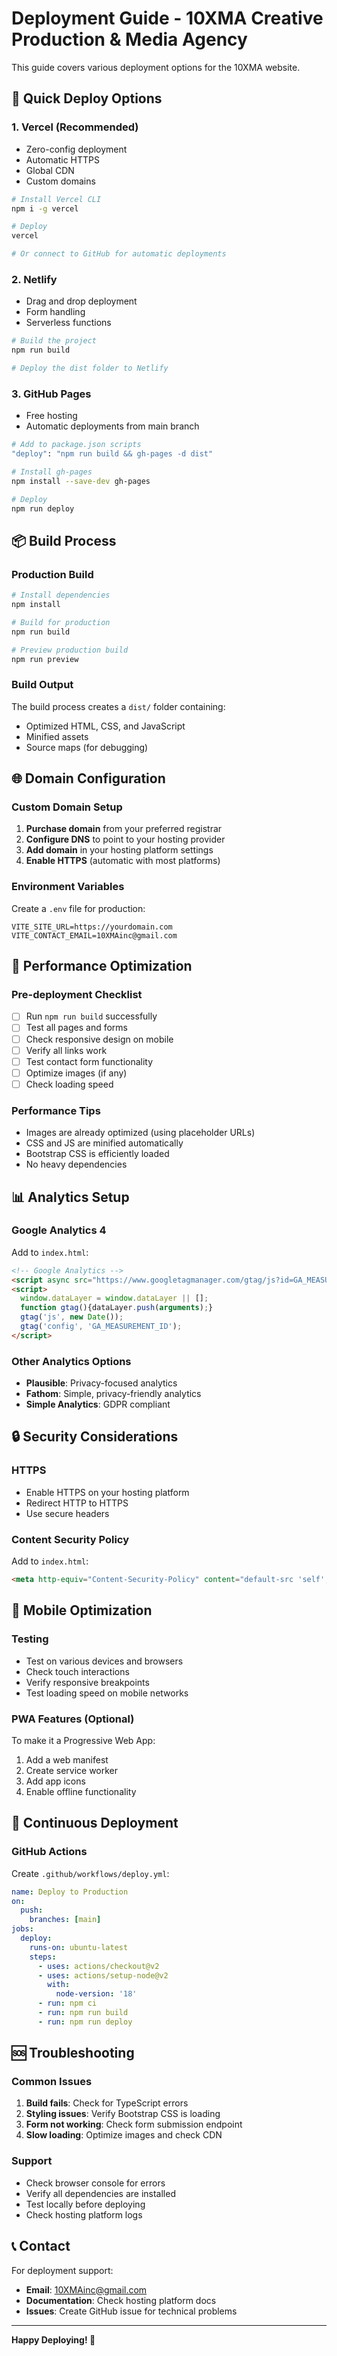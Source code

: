 # Deployment Guide - 10XMA Creative Production & Media Agency

This guide covers various deployment options for the 10XMA website.

## 🚀 **Quick Deploy Options**

### 1. **Vercel (Recommended)**
- Zero-config deployment
- Automatic HTTPS
- Global CDN
- Custom domains

```bash
# Install Vercel CLI
npm i -g vercel

# Deploy
vercel

# Or connect to GitHub for automatic deployments
```

### 2. **Netlify**
- Drag and drop deployment
- Form handling
- Serverless functions

```bash
# Build the project
npm run build

# Deploy the dist folder to Netlify
```

### 3. **GitHub Pages**
- Free hosting
- Automatic deployments from main branch

```bash
# Add to package.json scripts
"deploy": "npm run build && gh-pages -d dist"

# Install gh-pages
npm install --save-dev gh-pages

# Deploy
npm run deploy
```

## 📦 **Build Process**

### Production Build
```bash
# Install dependencies
npm install

# Build for production
npm run build

# Preview production build
npm run preview
```

### Build Output
The build process creates a `dist/` folder containing:
- Optimized HTML, CSS, and JavaScript
- Minified assets
- Source maps (for debugging)

## 🌐 **Domain Configuration**

### Custom Domain Setup
1. **Purchase domain** from your preferred registrar
2. **Configure DNS** to point to your hosting provider
3. **Add domain** in your hosting platform settings
4. **Enable HTTPS** (automatic with most platforms)

### Environment Variables
Create a `.env` file for production:
```env
VITE_SITE_URL=https://yourdomain.com
VITE_CONTACT_EMAIL=10XMAinc@gmail.com
```

## 🔧 **Performance Optimization**

### Pre-deployment Checklist
- [ ] Run `npm run build` successfully
- [ ] Test all pages and forms
- [ ] Check responsive design on mobile
- [ ] Verify all links work
- [ ] Test contact form functionality
- [ ] Optimize images (if any)
- [ ] Check loading speed

### Performance Tips
- Images are already optimized (using placeholder URLs)
- CSS and JS are minified automatically
- Bootstrap CSS is efficiently loaded
- No heavy dependencies

## 📊 **Analytics Setup**

### Google Analytics 4
Add to `index.html`:
```html
<!-- Google Analytics -->
<script async src="https://www.googletagmanager.com/gtag/js?id=GA_MEASUREMENT_ID"></script>
<script>
  window.dataLayer = window.dataLayer || [];
  function gtag(){dataLayer.push(arguments);}
  gtag('js', new Date());
  gtag('config', 'GA_MEASUREMENT_ID');
</script>
```

### Other Analytics Options
- **Plausible**: Privacy-focused analytics
- **Fathom**: Simple, privacy-friendly analytics
- **Simple Analytics**: GDPR compliant

## 🔒 **Security Considerations**

### HTTPS
- Enable HTTPS on your hosting platform
- Redirect HTTP to HTTPS
- Use secure headers

### Content Security Policy
Add to `index.html`:
```html
<meta http-equiv="Content-Security-Policy" content="default-src 'self'; script-src 'self' 'unsafe-inline' https://www.googletagmanager.com; style-src 'self' 'unsafe-inline' https://fonts.googleapis.com; font-src 'self' https://fonts.gstatic.com;">
```

## 📱 **Mobile Optimization**

### Testing
- Test on various devices and browsers
- Check touch interactions
- Verify responsive breakpoints
- Test loading speed on mobile networks

### PWA Features (Optional)
To make it a Progressive Web App:
1. Add a web manifest
2. Create service worker
3. Add app icons
4. Enable offline functionality

## 🔄 **Continuous Deployment**

### GitHub Actions
Create `.github/workflows/deploy.yml`:
```yaml
name: Deploy to Production
on:
  push:
    branches: [main]
jobs:
  deploy:
    runs-on: ubuntu-latest
    steps:
      - uses: actions/checkout@v2
      - uses: actions/setup-node@v2
        with:
          node-version: '18'
      - run: npm ci
      - run: npm run build
      - run: npm run deploy
```

## 🆘 **Troubleshooting**

### Common Issues
1. **Build fails**: Check for TypeScript errors
2. **Styling issues**: Verify Bootstrap CSS is loading
3. **Form not working**: Check form submission endpoint
4. **Slow loading**: Optimize images and check CDN

### Support
- Check browser console for errors
- Verify all dependencies are installed
- Test locally before deploying
- Check hosting platform logs

## 📞 **Contact**

For deployment support:
- **Email**: 10XMAinc@gmail.com
- **Documentation**: Check hosting platform docs
- **Issues**: Create GitHub issue for technical problems

---

**Happy Deploying! 🚀**
